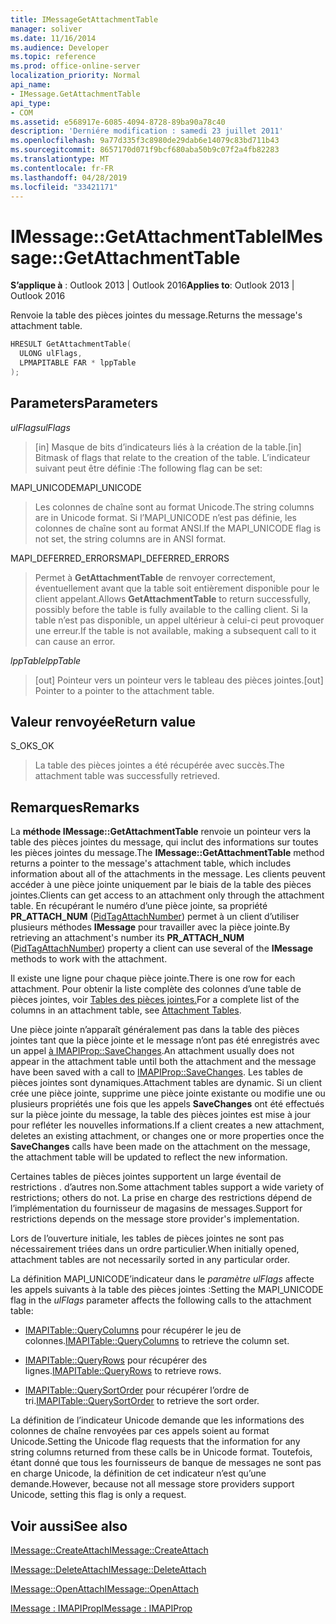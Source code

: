 ```yaml
---
title: IMessageGetAttachmentTable
manager: soliver
ms.date: 11/16/2014
ms.audience: Developer
ms.topic: reference
ms.prod: office-online-server
localization_priority: Normal
api_name:
- IMessage.GetAttachmentTable
api_type:
- COM
ms.assetid: e568917e-6085-4094-8728-89ba90a78c40
description: 'Derniére modification : samedi 23 juillet 2011'
ms.openlocfilehash: 9a77d335f3c8980de29dab6e14079c83bd711b43
ms.sourcegitcommit: 8657170d071f9bcf680aba50b9c07f2a4fb82283
ms.translationtype: MT
ms.contentlocale: fr-FR
ms.lasthandoff: 04/28/2019
ms.locfileid: "33421171"
---
```

# <a name="imessagegetattachmenttable"></a><span data-ttu-id="871fc-103">IMessage::GetAttachmentTable</span><span class="sxs-lookup"><span data-stu-id="871fc-103">IMessage::GetAttachmentTable</span></span>

  
  
<span data-ttu-id="871fc-104">**S’applique à** : Outlook 2013 | Outlook 2016</span><span class="sxs-lookup"><span data-stu-id="871fc-104">**Applies to**: Outlook 2013 | Outlook 2016</span></span> 
  
<span data-ttu-id="871fc-105">Renvoie la table des pièces jointes du message.</span><span class="sxs-lookup"><span data-stu-id="871fc-105">Returns the message's attachment table.</span></span>
  
```cpp
HRESULT GetAttachmentTable(
  ULONG ulFlags,
  LPMAPITABLE FAR * lppTable
);
```

## <a name="parameters"></a><span data-ttu-id="871fc-106">Parameters</span><span class="sxs-lookup"><span data-stu-id="871fc-106">Parameters</span></span>

 <span data-ttu-id="871fc-107">_ulFlags_</span><span class="sxs-lookup"><span data-stu-id="871fc-107">_ulFlags_</span></span>
  
> <span data-ttu-id="871fc-108">[in] Masque de bits d’indicateurs liés à la création de la table.</span><span class="sxs-lookup"><span data-stu-id="871fc-108">[in] Bitmask of flags that relate to the creation of the table.</span></span> <span data-ttu-id="871fc-109">L’indicateur suivant peut être définie :</span><span class="sxs-lookup"><span data-stu-id="871fc-109">The following flag can be set:</span></span> 
    
<span data-ttu-id="871fc-110">MAPI_UNICODE</span><span class="sxs-lookup"><span data-stu-id="871fc-110">MAPI_UNICODE</span></span> 
  
> <span data-ttu-id="871fc-111">Les colonnes de chaîne sont au format Unicode.</span><span class="sxs-lookup"><span data-stu-id="871fc-111">The string columns are in Unicode format.</span></span> <span data-ttu-id="871fc-112">Si l’MAPI_UNICODE n’est pas définie, les colonnes de chaîne sont au format ANSI.</span><span class="sxs-lookup"><span data-stu-id="871fc-112">If the MAPI_UNICODE flag is not set, the string columns are in ANSI format.</span></span>
    
<span data-ttu-id="871fc-113">MAPI_DEFERRED_ERRORS</span><span class="sxs-lookup"><span data-stu-id="871fc-113">MAPI_DEFERRED_ERRORS</span></span> 
  
> <span data-ttu-id="871fc-114">Permet à **GetAttachmentTable** de renvoyer correctement, éventuellement avant que la table soit entièrement disponible pour le client appelant.</span><span class="sxs-lookup"><span data-stu-id="871fc-114">Allows **GetAttachmentTable** to return successfully, possibly before the table is fully available to the calling client.</span></span> <span data-ttu-id="871fc-115">Si la table n’est pas disponible, un appel ultérieur à celui-ci peut provoquer une erreur.</span><span class="sxs-lookup"><span data-stu-id="871fc-115">If the table is not available, making a subsequent call to it can cause an error.</span></span> 
    
 <span data-ttu-id="871fc-116">_lppTable_</span><span class="sxs-lookup"><span data-stu-id="871fc-116">_lppTable_</span></span>
  
> <span data-ttu-id="871fc-117">[out] Pointeur vers un pointeur vers le tableau des pièces jointes.</span><span class="sxs-lookup"><span data-stu-id="871fc-117">[out] Pointer to a pointer to the attachment table.</span></span>
    
## <a name="return-value"></a><span data-ttu-id="871fc-118">Valeur renvoyée</span><span class="sxs-lookup"><span data-stu-id="871fc-118">Return value</span></span>

<span data-ttu-id="871fc-119">S_OK</span><span class="sxs-lookup"><span data-stu-id="871fc-119">S_OK</span></span> 
  
> <span data-ttu-id="871fc-120">La table des pièces jointes a été récupérée avec succès.</span><span class="sxs-lookup"><span data-stu-id="871fc-120">The attachment table was successfully retrieved.</span></span>
    
## <a name="remarks"></a><span data-ttu-id="871fc-121">Remarques</span><span class="sxs-lookup"><span data-stu-id="871fc-121">Remarks</span></span>

<span data-ttu-id="871fc-122">La **méthode IMessage::GetAttachmentTable** renvoie un pointeur vers la table des pièces jointes du message, qui inclut des informations sur toutes les pièces jointes du message.</span><span class="sxs-lookup"><span data-stu-id="871fc-122">The **IMessage::GetAttachmentTable** method returns a pointer to the message's attachment table, which includes information about all of the attachments in the message.</span></span> <span data-ttu-id="871fc-123">Les clients peuvent accéder à une pièce jointe uniquement par le biais de la table des pièces jointes.</span><span class="sxs-lookup"><span data-stu-id="871fc-123">Clients can get access to an attachment only through the attachment table.</span></span> <span data-ttu-id="871fc-124">En récupérant le numéro d’une pièce jointe, sa propriété **PR_ATTACH_NUM** ([PidTagAttachNumber](pidtagattachnumber-canonical-property.md)) permet à un client d’utiliser plusieurs méthodes **IMessage** pour travailler avec la pièce jointe.</span><span class="sxs-lookup"><span data-stu-id="871fc-124">By retrieving an attachment's number its **PR_ATTACH_NUM** ([PidTagAttachNumber](pidtagattachnumber-canonical-property.md)) property a client can use several of the **IMessage** methods to work with the attachment.</span></span> 
  
<span data-ttu-id="871fc-125">Il existe une ligne pour chaque pièce jointe.</span><span class="sxs-lookup"><span data-stu-id="871fc-125">There is one row for each attachment.</span></span> <span data-ttu-id="871fc-126">Pour obtenir la liste complète des colonnes d’une table de pièces jointes, voir [Tables des pièces jointes.](attachment-tables.md)</span><span class="sxs-lookup"><span data-stu-id="871fc-126">For a complete list of the columns in an attachment table, see [Attachment Tables](attachment-tables.md).</span></span>
  
<span data-ttu-id="871fc-127">Une pièce jointe n’apparaît généralement pas dans la table des pièces jointes tant que la pièce jointe et le message n’ont pas été enregistrés avec un appel [à IMAPIProp::SaveChanges](imapiprop-savechanges.md).</span><span class="sxs-lookup"><span data-stu-id="871fc-127">An attachment usually does not appear in the attachment table until both the attachment and the message have been saved with a call to [IMAPIProp::SaveChanges](imapiprop-savechanges.md).</span></span> <span data-ttu-id="871fc-128">Les tables de pièces jointes sont dynamiques.</span><span class="sxs-lookup"><span data-stu-id="871fc-128">Attachment tables are dynamic.</span></span> <span data-ttu-id="871fc-129">Si un client crée une pièce jointe, supprime une pièce jointe existante ou modifie une ou plusieurs propriétés une fois que les appels **SaveChanges** ont été effectués sur la pièce jointe du message, la table des pièces jointes est mise à jour pour refléter les nouvelles informations.</span><span class="sxs-lookup"><span data-stu-id="871fc-129">If a client creates a new attachment, deletes an existing attachment, or changes one or more properties once the **SaveChanges** calls have been made on the attachment on the message, the attachment table will be updated to reflect the new information.</span></span> 
  
<span data-ttu-id="871fc-130">Certaines tables de pièces jointes supportent un large éventail de restrictions . d’autres non.</span><span class="sxs-lookup"><span data-stu-id="871fc-130">Some attachment tables support a wide variety of restrictions; others do not.</span></span> <span data-ttu-id="871fc-131">La prise en charge des restrictions dépend de l’implémentation du fournisseur de magasins de messages.</span><span class="sxs-lookup"><span data-stu-id="871fc-131">Support for restrictions depends on the message store provider's implementation.</span></span> 
  
<span data-ttu-id="871fc-132">Lors de l’ouverture initiale, les tables de pièces jointes ne sont pas nécessairement triées dans un ordre particulier.</span><span class="sxs-lookup"><span data-stu-id="871fc-132">When initially opened, attachment tables are not necessarily sorted in any particular order.</span></span> 
  
<span data-ttu-id="871fc-133">La définition MAPI_UNICODE’indicateur dans le  _paramètre ulFlags_ affecte les appels suivants à la table des pièces jointes :</span><span class="sxs-lookup"><span data-stu-id="871fc-133">Setting the MAPI_UNICODE flag in the  _ulFlags_ parameter affects the following calls to the attachment table:</span></span> 
  
- <span data-ttu-id="871fc-134">[IMAPITable::QueryColumns](imapitable-querycolumns.md) pour récupérer le jeu de colonnes.</span><span class="sxs-lookup"><span data-stu-id="871fc-134">[IMAPITable::QueryColumns](imapitable-querycolumns.md) to retrieve the column set.</span></span> 
    
- <span data-ttu-id="871fc-135">[IMAPITable::QueryRows](imapitable-queryrows.md) pour récupérer des lignes.</span><span class="sxs-lookup"><span data-stu-id="871fc-135">[IMAPITable::QueryRows](imapitable-queryrows.md) to retrieve rows.</span></span> 
    
- <span data-ttu-id="871fc-136">[IMAPITable::QuerySortOrder](imapitable-querysortorder.md) pour récupérer l’ordre de tri.</span><span class="sxs-lookup"><span data-stu-id="871fc-136">[IMAPITable::QuerySortOrder](imapitable-querysortorder.md) to retrieve the sort order.</span></span> 
    
<span data-ttu-id="871fc-137">La définition de l’indicateur Unicode demande que les informations des colonnes de chaîne renvoyées par ces appels soient au format Unicode.</span><span class="sxs-lookup"><span data-stu-id="871fc-137">Setting the Unicode flag requests that the information for any string columns returned from these calls be in Unicode format.</span></span> <span data-ttu-id="871fc-138">Toutefois, étant donné que tous les fournisseurs de banque de messages ne sont pas en charge Unicode, la définition de cet indicateur n’est qu’une demande.</span><span class="sxs-lookup"><span data-stu-id="871fc-138">However, because not all message store providers support Unicode, setting this flag is only a request.</span></span>
  
## <a name="see-also"></a><span data-ttu-id="871fc-139">Voir aussi</span><span class="sxs-lookup"><span data-stu-id="871fc-139">See also</span></span>



[<span data-ttu-id="871fc-140">IMessage::CreateAttach</span><span class="sxs-lookup"><span data-stu-id="871fc-140">IMessage::CreateAttach</span></span>](imessage-createattach.md)
  
[<span data-ttu-id="871fc-141">IMessage::DeleteAttach</span><span class="sxs-lookup"><span data-stu-id="871fc-141">IMessage::DeleteAttach</span></span>](imessage-deleteattach.md)
  
[<span data-ttu-id="871fc-142">IMessage::OpenAttach</span><span class="sxs-lookup"><span data-stu-id="871fc-142">IMessage::OpenAttach</span></span>](imessage-openattach.md)
  
[<span data-ttu-id="871fc-143">IMessage : IMAPIProp</span><span class="sxs-lookup"><span data-stu-id="871fc-143">IMessage : IMAPIProp</span></span>](imessageimapiprop.md)

